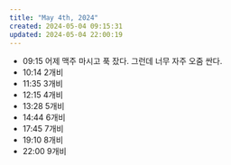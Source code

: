 ```yaml
---
title: "May 4th, 2024"
created: 2024-05-04 09:15:31
updated: 2024-05-04 22:00:19
---
```

  * 09:15 어제 맥주 마시고 푹 잤다. 그런데 너무 자주 오줌 싼다. 
  * 10:14 2개비
  * 11:35 3개비
  * 12:15 4개비
  * 13:28 5개비
  * 14:44 6개비
  * 17:45 7개비
  * 19:10 8개비
  * 22:00 9개비
